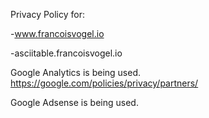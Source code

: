 Privacy Policy for:

-www.francoisvogel.io

-asciitable.francoisvogel.io

Google Analytics is being used.
https://google.com/policies/privacy/partners/

Google Adsense is being used.